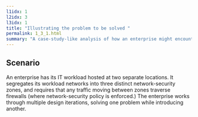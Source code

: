 ```yaml
---
l1idx: 1
l2idx: 3
l3idx: 1
title: "Illustrating the problem to be solved "
permalink: 1_3_1.html
summary: "A case-study-like analysis of how an enterprise might encounter this problem."
---
```


## Scenario

An enterprise has its IT workload hosted at two separate locations.  It segregates its workload networks into three distinct network-security zones, and requires that any traffic moving between zones traverse firewalls (where network-security policy is enforced.)  The enterprise works through multiple design iterations, solving one problem while introducing another.